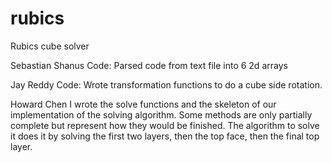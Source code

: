 rubics
======

Rubics cube solver

Sebastian Shanus Code:
Parsed code from text file into 6 2d arrays

Jay Reddy Code:
Wrote transformation functions to do a cube side rotation.

Howard Chen
I wrote the solve functions and the skeleton of our implementation of the solving algorithm.  Some methods are only partially complete but represent how they would be finished.  The algorithm to solve it does it by solving the first two layers, then the top face, then the final top layer.
